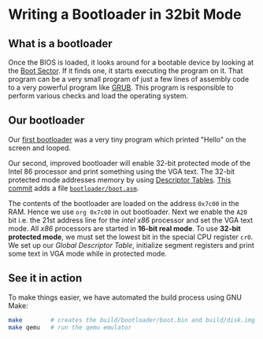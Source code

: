 # Writing a Bootloader in 32bit Mode

## What is a bootloader

Once the BIOS is loaded, it looks around for a bootable device by looking at the [Boot Sector](boot-sector). If it finds one, it starts executing the program on it. That program can be a very small program of just a few lines of assembly code to a very powerful program like [GRUB](https://wiki.osdev.org/GRUB). This program is responsible to perform various checks and load the operating system.


## Our bootloader

Our [first bootloader](https://github.com/UtkarshMe/Jazz/blob/df24113c45b520ae559ba338f3cdba2a3b655e3d/boot_hello.asm) was a very tiny program which printed "Hello" on the screen and looped.

Our second, improved bootloader will enable 32-bit protected mode of the Intel 86 processor and print something using the VGA text. The 32-bit protected mode addresses memory by using [Descriptor Tables](https://en.wikipedia.org/wiki/Global_Descriptor_Table). [This commit](https://github.com/UtkarshMe/Jazz/tree/725541095db3a620b3cfeae4819ae801e19bd9a1) adds a file [`bootloader/boot.asm`](https://github.com/UtkarshMe/Jazz/blob/725541095db3a620b3cfeae4819ae801e19bd9a1/bootloader/boot.asm).

The contents of the bootloader are loaded on the address `0x7c00` in the RAM. Hence we use `org 0x7c00` in out bootloader. Next we enable the `A20` bit i.e. the 21st address line for the _intel x86_ processor and set the VGA text mode. All _x86_ processors are started in **16-bit real mode**. To use **32-bit protected mode**, we must set the lowest bit in the special CPU register `cr0`. We set up our _Global Descriptor Table_, initialize segment registers and print some text in VGA mode while in protected mode.


## See it in action
To make things easier, we have automated the build process using GNU Make:
```bash
make        # creates the build/bootloader/boot.bin and build/disk.img
make qemu   # run the qemu emulator
```
